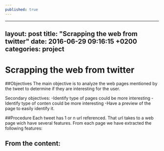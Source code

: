 ```yaml
---
published: true
---
```

---
layout: post
title:  "Scrapping the web from twitter"
date:   2016-06-29 09:16:15 +0200
categories: project
---

# Scrapping the web from twitter


##Objectives
The main objective is to analyze the web pages mentioned by the tweet to determine if they are interesting for the user.

Secondary objectives:
-Identify type of pages could be more interesting
-Identify type of conten could be more interesting
-Have a preview of the page to easily identify it.

##Procedure
Each tweet has 1 or n url referenced. That url takes to a web page wich have several features. From each page we have extracted the following features:


From the content:
-